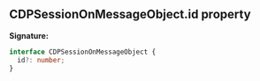 ## CDPSessionOnMessageObject.id property

**Signature:**

```typescript
interface CDPSessionOnMessageObject {
  id?: number;
}
```
